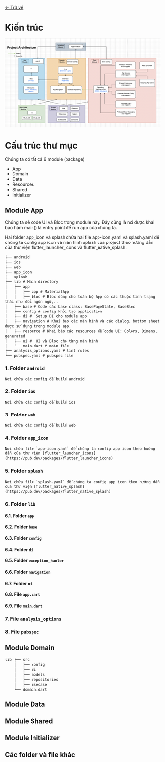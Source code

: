 [<- Trở về](../README.md#architecture)

# Kiến trúc

![img](project_architecture.png)

# Cấu trúc thư mục

Chúng ta có tất cả 6 module (package)

* App
* Domain
* Data
* Resources
* Shared
* Initializer

## Module App
Chúng ta sẽ code UI và Bloc trong module này. Đây cũng là nơi được khai báo hàm main() là entry point để run app của chúng ta.

Hai folder app_icon và splash chứa hai file app-icon.yaml và splash.yaml để chúng ta config app icon và màn hình splash của project theo hướng dẫn của thư viện flutter_launcher_icons và flutter_native_splash.

```
├── android
├── ios
├── web
├── app_icon
├── splash
├── lib # Main directory
│   ├── app 
│   │   ├── app # MaterialApp
│   │   ├── bloc # Bloc dùng cho toàn bộ App có các thuộc tính trạng thái như đổi ngôn ngữ,..
│   ├── base # Code các base class: BasePageState, BaseBloc
│   ├── config # config khởi tạo application
│   ├── di #  Setup DI cho module app
│   ├── navigation # Khai báo các màn hình và các dialog, bottom sheet được sử dụng trong module app.
│   ├── resource # Khai báo các resources để code UI: Colors, Dimens, generated
│   ├── ui #  UI và Bloc cho từng màn hình.
│   └── main.dart # main file
├── analysis_options.yaml # lint rules
└── pubspec.yaml # pubspec file
```
### 1. Folder `android`

    Nơi chứa các config để build android

### 2. Folder `ios`

    Nơi chứa các config để build ios

### 3. Folder `web`

    Nơi chứa các config để build web

### 4. Folder `app_icon`

    Nơi chứa file `app-icon.yaml` để chúng ta config app icon theo hướng dẫn của thư viện [flutter_launcher_icons](https://pub.dev/packages/flutter_launcher_icons)

### 5. Folder `splash`

    Nơi chứa file `splash.yaml` để chúng ta config app icon theo hướng dẫn của thư viện [flutter_native_splash](https://pub.dev/packages/flutter_native_splash)

### 6. Folder `lib`

#### 6.1. Folder `app` 
#### 6.2. Folder `base` 
#### 6.3. Folder `config` 
#### 6.4. Folder `di` 
#### 6.5. Folder `exception_hanler` 
#### 6.6. Folder `navigation` 
#### 6.7. Folder `ui` 
#### 6.8. File `app.dart` 
#### 6.9. File `main.dart` 

### 7. File `analysis_options`
### 8. File `pubspec`

## Module Domain

```
lib ├── src
    │   ├── config
    │   ├── di
    │   ├── models
    │   ├── repositories
    │   ├── usecase
    └── domain.dart
```

## Module Data
## Module Shared
## Module Initializer
## Các folder và file khác